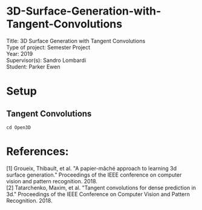 # 3D-Surface-Generation-with-Tangent-Convolutions

Title: 3D Surface Generation with Tangent Convolutions <br />
Type of project: Semester Project <br />
Year: 2019 <br />
Supervisor(s): Sandro Lombardi <br />
Student: Parker Ewen <br />

# Setup
## Tangent Convolutions
```shell
cd Open3D
```


# References:
[1] Groueix, Thibault, et al. "A papier-mâché approach to learning 3d surface generation." Proceedings of the IEEE conference on computer vision and pattern recognition. 2018. <br />
[2] Tatarchenko, Maxim, et al. "Tangent convolutions for dense prediction in 3d." Proceedings of the IEEE Conference on Computer Vision and Pattern Recognition. 2018. <br />
